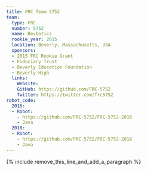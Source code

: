 ```yaml
---
title: FRC Team 5752
team:
  type: FRC
  number: 5752
  name: Bevbotics
  rookie_year: 2015
  location: Beverly, Massachusetts, USA
  sponsors:
  - 2015 FRC Rookie Grant
  - Fiduciary Trust
  - Beverly Education Foundation
  - Beverly High
  links:
    Website: 
    GitHub: https://github.com/FRC-5752
    Twitter: https://twitter.com/frc5752
robot_code:
  2016:
  - Robot:
    - https://github.com/FRC-5752/FRC-5752-2016
    - Java
  2018:
  - Robot:
    - https://github.com/FRC-5752/FRC-5752-2018
    - Java
---
```


{% include remove_this_line_and_add_a_paragraph %}
